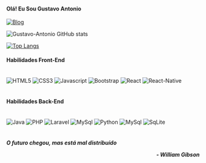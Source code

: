 #### <strong>Olá! Eu Sou Gustavo Antonio</strong>

[![Blog](https://img.shields.io/badge/LinkedIn-0077B5?style=for-the-badge&logo=linkedin&logoColor=white)](https://www.linkedin.com/in/gustavo-antonio-b54a7b209/)


![Gustavo-Antonio GitHub stats](https://github-readme-stats.vercel.app/api?username=Gustavo-Antonio&show_icons=true&theme=synthwave)


[![Top Langs](https://github-readme-stats.vercel.app/api/top-langs/?username=Gustavo-Antonio&layout=compact)](https://github.com/Gustavo-Antonio/github-readme-stats)

#### <strong>Habilidades Front-End</strong>
<div style="display: inline_block";><br/>
    <img align="center"alt="HTML5" src="https://img.shields.io/badge/HTML5-E34F26?style=for-the-badge&logo=html5&logoColor=white"/>
    <img align="center"alt="CSS3" src="https://img.shields.io/badge/CSS3-1572B6?style=for-the-badge&logo=css3&logoColor=white"/>
    <img align="center"alt="Javascript" src="https://img.shields.io/badge/JavaScript-F7DF1E?style=for-the-badge&logo=javascript&logoColor=black"/>
    <img align="center"alt="Bootstrap" src="https://img.shields.io/badge/Bootstrap-563D7C?style=for-the-badge&logo=bootstrap&logoColor=white"/>
    <img align="center"alt="React" src="https://img.shields.io/badge/React-20232A?style=for-the-badge&logo=react&logoColor=61DAFB"/>
    <img align="center"alt="React-Native" src="https://img.shields.io/badge/React_Native-20232A?style=for-the-badge&logo=react&logoColor=61DAFB"/>
</div>
<br>

#### <strong>Habilidades Back-End</strong>
<div style="display: inline_block";><br/>
    <img align="center"alt="Java" src="https://img.shields.io/badge/Java-ED8B00?style=for-the-badge&logo=java&logoColor=white"/>
    <img align="center"alt="PHP" src="https://img.shields.io/badge/PHP-777BB4?style=for-the-badge&logo=php&logoColor=white"/>
    <img align="center"alt="Laravel" src="https://img.shields.io/badge/Laravel-FF2D20?style=for-the-badge&logo=laravel&logoColor=white"/>
    <img align="center"alt="MySql" src="https://img.shields.io/badge/C-00599C?style=for-the-badge&logo=c&logoColor=white"/>
    <img align="center"alt="Python" src="https://img.shields.io/badge/Python-3776AB?style=for-the-badge&logo=python&logoColor=white"/>
    <img align="center"alt="MySql" src="https://img.shields.io/badge/MySQL-00000F?style=for-the-badge&logo=mysql&logoColor=white"/>
    <img align="center"alt="SqLite" src="https://img.shields.io/badge/SQLite-07405E?style=for-the-badge&logo=sqlite&logoColor=white"/>
</div>
<br>

#### <i><b>O futuro chegou, mas está mal distribuído<br><p style="float: right;"> - William Gibson</p><i></b>

